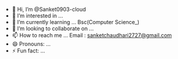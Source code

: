 - 👋 Hi, I’m @Sanket0903-cloud
- 👀 I’m interested in ... 
- 🌱 I’m currently learning ... Bsc(Computer Science_)
- 💞️ I’m looking to collaborate on ...
- 📫 How to reach me ... Email : sanketchaudhari2727@gmail.com
- 😄 Pronouns: ...
- ⚡ Fun fact: ...

<!---
Sanket0903-cloud/Sanket0903-cloud is a ✨ special ✨ repository because its `README.md` (this file) appears on your GitHub profile.
You can click the Preview link to take a look at your changes.
--->
